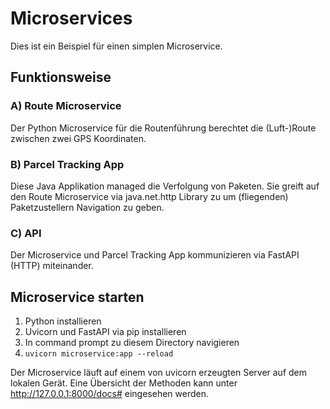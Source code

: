 # Microservices
Dies ist ein Beispiel für einen simplen Microservice.

## Funktionsweise
### A) Route Microservice
Der Python Microservice für die Routenführung berechtet die (Luft-)Route zwischen zwei GPS Koordinaten.

### B) Parcel Tracking App
Diese Java Applikation managed die Verfolgung von Paketen.
Sie greift auf den Route Microservice via java.net.http Library zu um (fliegenden) Paketzustellern Navigation zu geben.

### C) API
Der Microservice und Parcel Tracking App kommunizieren via FastAPI (HTTP) miteinander. 

## Microservice starten
1. Python installieren
2. Uvicorn und FastAPI via pip installieren
3. In command prompt zu diesem Directory navigieren
4. `uvicorn microservice:app --reload`
 
Der Microservice läuft auf einem von uvicorn erzeugten Server auf dem lokalen Gerät.
Eine Übersicht der Methoden kann unter http://127.0.0.1:8000/docs# eingesehen werden.



